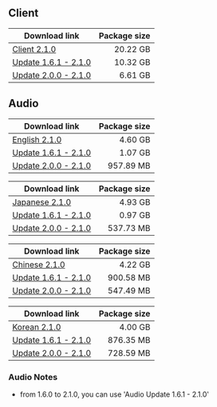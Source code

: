 ## Client

| Download link | Package size |
| ------------- | ------------:|
| [Client 2.1.0](https://autopatchhk.yuanshen.com/client_app/pc_mihoyo/20210901_db535e31166295ac/GenshinImpact_2.1.0.zip) | 20.22 GB |
| [Update 1.6.1 - 2.1.0](https://autopatchhk.yuanshen.com/client_app/update/hk4e_global/10/game_1.6.1_2.1.0_diff_lEOthRaCuMIB4rTN.zip) | 10.32 GB |
| [Update 2.0.0 - 2.1.0](https://autopatchhk.yuanshen.com/client_app/update/hk4e_global/10/game_2.0.0_2.1.0_diff_kYU5QpgOiPB1woI4.zip) | 6.61 GB |


## Audio

| Download link | Package size |
| ------------- | ------------:|
| [English 2.1.0](https://autopatchhk.yuanshen.com/client_app/pc_mihoyo/20210901_db535e31166295ac/Audio_English(US)_2.1.0.zip) | 4.60 GB |
| [Update 1.6.1 - 2.1.0](https://autopatchhk.yuanshen.com/client_app/update/hk4e_global/10/en-us_1.6.1_2.1.0_diff_VLagihjWn3rFAm8X.zip) | 1.07 GB |
| [Update 2.0.0 - 2.1.0](https://autopatchhk.yuanshen.com/client_app/update/hk4e_global/10/en-us_2.0.0_2.1.0_diff_n8EeG923ZU1BPcgq.zip) | 957.89 MB |

| Download link | Package size |
| ------------- | ------------:|
| [Japanese 2.1.0](https://autopatchhk.yuanshen.com/client_app/pc_mihoyo/20210901_db535e31166295ac/Audio_Japanese_2.1.0.zip) | 4.93 GB |
| [Update 1.6.1 - 2.1.0](https://autopatchhk.yuanshen.com/client_app/update/hk4e_global/10/ja-jp_1.6.1_2.1.0_diff_uFVREQ8SgUcOlNoP.zip) | 0.97 GB |
| [Update 2.0.0 - 2.1.0](https://autopatchhk.yuanshen.com/client_app/update/hk4e_global/10/ja-jp_2.0.0_2.1.0_diff_Ub6DpehQk19xKEVa.zip) | 537.73 MB |

| Download link | Package size |
| ------------- | ------------:|
| [Chinese 2.1.0](https://autopatchhk.yuanshen.com/client_app/pc_mihoyo/20210901_db535e31166295ac/Audio_Chinese_2.1.0.zip) | 4.22 GB |
| [Update 1.6.1 - 2.1.0](https://autopatchhk.yuanshen.com/client_app/update/hk4e_global/10/zh-cn_1.6.1_2.1.0_diff_vh3oYQe1kctqNIbO.zip) | 900.58 MB |
| [Update 2.0.0 - 2.1.0](https://autopatchhk.yuanshen.com/client_app/update/hk4e_global/10/zh-cn_2.0.0_2.1.0_diff_UCr51Zxdu9aAjGYg.zip) | 547.49 MB |

| Download link | Package size |
| ------------- | ------------:|
| [Korean 2.1.0](https://autopatchhk.yuanshen.com/client_app/pc_mihoyo/20210901_db535e31166295ac/Audio_Korean_2.1.0.zip) | 4.00 GB |
| [Update 1.6.1 - 2.1.0](https://autopatchhk.yuanshen.com/client_app/update/hk4e_global/10/ko-kr_1.6.1_2.1.0_diff_XyfOJVYxLSlR21zA.zip) | 876.35 MB |
| [Update 2.0.0 - 2.1.0](https://autopatchhk.yuanshen.com/client_app/update/hk4e_global/10/ko-kr_2.0.0_2.1.0_diff_SYrI5qspl1z4tBRn.zip) | 728.59 MB |

### Audio Notes
- from 1.6.0 to 2.1.0, you can use 'Audio Update 1.6.1 - 2.1.0'